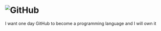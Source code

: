 # ![GitHub](Octocat.png)

I want one day GitHub to become a programming language and I will own it


